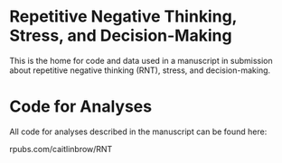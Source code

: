 # Repetitive Negative Thinking, Stress, and Decision-Making

This is the home for code and data used in a manuscript in submission about repetitive negative thinking (RNT), stress, and decision-making.

# Code for Analyses

All code for analyses described in the manuscript can be found here:

rpubs.com/caitlinbrow/RNT